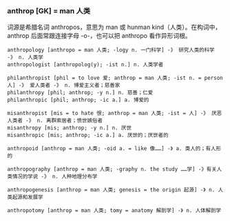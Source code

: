 ### anthrop [GK] = man 人类

词源是希腊名词 anthropos，意思为 man 或 hunman kind（人类）。在构词中，anthrop 后面常跟连接字母 -o-，也可以把 anthropo 看作异形词根。

    anthropology [anthropo = man 人类; -logy n. 一门科学] -》 研究人类的科学 -》 n. 人类学
    anthropologist [anthropolog(y); -ist n.] n. 人类学者

    philanthropist [phil = to love 爱; anthrop = man 人类; -ist n. = person 人] -》 爱人类者 -》 n. 博爱主义者；慈善家
    philanthropy [phil; anthrop; -y n.] n. 慈善；仁爱
    philanthropic [phil; anthrop; -ic a.] a. 博爱的

    misanthropist [mis = to hate 恨; anthrop = man 人类; -ist = 人] -》 厌恶人类者 -》 n. 离群索居者；愤世嫉俗者
    misanthropy [mis; anthrop; -y n.] n. 厌世
    misanthropic [mis; anthrop; -ic a.] a. 厌世的；厌世者的

    anthropoid [anthrop = man 人类; -oid a. = like 像……] -》 a. 类人的；有人形的

    anthropography [anthrop = man 人类; -graphy n. the study ……学] -》有关人类情况的学说 -》 n. 人种地理分布学

    anthropogenesis [anthrop = man 人类; genesis = the origin 起源] -》 n. 人类起源和发展学

    anthropotomy [anthrop = man 人类; tomy = anatomy 解剖学] -》 n. 人体解剖学